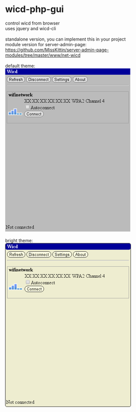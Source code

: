 # wicd-php-gui
control wicd from browser<br>
uses jquery and wicd-cli<br><br>
standalone version, you can implement this in your project<br>
module version for server-admin-page: https://github.com/MissKittin/server-admin-page-modules/tree/master/www/net-wicd<br><br>
default theme:<br>
![default](https://raw.githubusercontent.com/MissKittin/wicd-php-gui/master/default_preview.png)<br><br>
bright theme:<br>
![bright](https://raw.githubusercontent.com/MissKittin/wicd-php-gui/master/bright_preview.png)
